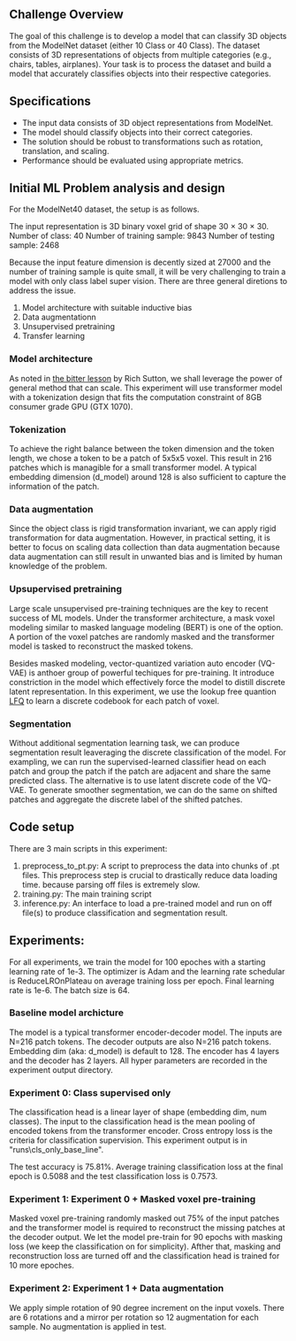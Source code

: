 ## Challenge Overview
The goal of this challenge is to develop a model that can classify 3D objects from the ModelNet dataset (either 10 Class or 40 Class). The dataset consists of 3D representations of objects from multiple categories (e.g., chairs, tables, airplanes). Your task is to process the dataset and build a model that accurately classifies objects into their respective categories.

## Specifications
* The input data consists of 3D object representations from ModelNet.
* The model should classify objects into their correct categories.
* The solution should be robust to transformations such as rotation, translation, and scaling.
* Performance should be evaluated using appropriate metrics.

## Initial ML Problem analysis and design
For the ModelNet40 dataset, the setup is as follows.

The input representation is 3D binary voxel grid of shape 30 × 30 × 30. 
Number of class: 40
Number of training sample: 9843
Number of testing sample: 2468

Because the input feature dimension is decently sized at 27000 and the number of training sample is quite small, it will be very challenging to train a model with only class label super vision.
There are three general diretions to address the issue.
1. Model architecture with suitable inductive bias
2. Data augmentationn
3. Unsupervised pretraining
4. Transfer learning

### Model architecture
As noted in [the bitter lesson](https://www.cs.utexas.edu/~eunsol/courses/data/bitter_lesson.pdf) by Rich Sutton, we shall leverage
the power of general method that can scale. This experiment will use transformer model with a tokenization design that fits
the computation constraint of 8GB consumer grade GPU (GTX 1070). 

### Tokenization
To achieve the right balance between the token dimension and the token length, we chose a token to be a patch of 5x5x5 voxel.
This result in 216 patches which is managible for a small transformer model. A typical embedding dimension (d_model) around 128 is also
sufficient to capture the information of the patch.

### Data augmentation
Since the object class is rigid transformation invariant, we can apply rigid transformation for data augmentation. However, in practical setting, it is better to focus on 
scaling data collection than data augmentation because data augmentation can still result in unwanted bias and is limited by human knowledge of the problem.

### Upsupervised pretraining
Large scale unsupervised pre-training techniques are the key to recent success of ML models. Under the transformer architecture, a mask voxel modeling similar to 
masked language modeling (BERT) is one of the option. A portion of the voxel patches are randomly masked and the transformer model is tasked to 
reconstruct the masked tokens. 

Besides masked modeling, vector-quantized variation auto encoder (VQ-VAE) is anthoer group of powerful techiques for pre-training. It introduce constriction in the model
which effectively force the model to distill discrete latent representation. In this experiment, we use the lookup free quantion [LFQ](https://github.com/lucidrains/vector-quantize-pytorch?tab=readme-ov-file#lookup-free-quantization) to learn a discrete codebook for each patch of voxel. 

### Segmentation
Without additional segmentation learning task, we can produce segmentation result leaveraging the discrete classification of the model.
For exampling, we can run the supervised-learned classifier head on each patch and group the patch if the patch are adjacent and share the same predicted class.
The alternative is to use latent discrete code of the VQ-VAE. To generate smoother segmentation, we can do the same on shifted patches and aggregate the discrete label
of the shifted patches.

## Code setup
There are 3 main scripts in this experiment:
1. preprocess_to_pt.py: A script to preprocess the data into chunks of .pt files. This preprocess step is crucial to drastically reduce data loading time. because parsing off files is 
extremely slow. 
2. training.py: The main training script
3. inference.py: An interface to load a pre-trained model and run on off file(s) to produce classification and segmentation result. 

## Experiments: 
For all experiments, we train the model for 100 epoches with a starting learning rate of 1e-3. The optimizer is Adam and the learning rate schedular is ReduceLROnPlateau on 
average training loss per epoch. Final learning rate is 1e-6. The batch size is 64.

### Baseline model archicture 
The model is a typical transformer encoder-decoder model. 
The inputs are N=216 patch tokens. The decoder outputs are also N=216 patch tokens.
Embedding dim (aka: d_model) is default to 128. The encoder has 4 layers and the decoder has 2 layers. 
All hyper parameters are recorded in the experiment output directory. 

### Experiment 0: Class supervised only
The classification head is a linear layer of shape (embedding dim, num classes). The input to
the classification head is the mean pooling of encoded tokens from the transformer encoder.
Cross entropy loss is the criteria for classification supervision.
This experiment output is in "runs\cls_only_base_line".

The test accuracy is 75.81%. Average training classification loss at the final epoch is 0.5088 and the test classification loss is 0.7573.

### Experiment 1: Experiment 0 + Masked voxel pre-training
Masked voxel pre-training randomly masked out 75% of the input patches and the transformer model is required to reconstruct the missing patches at the decoder output.
We let the model pre-train for 90 epochs with masking loss (we keep the classification on for simplicity). Afther that, masking and reconstruction loss are turned off and 
the classification head is trained for 10 more epoches.

### Experiment 2: Experiment 1 + Data augmentation
We apply simple rotation of 90 degree increment on the input voxels. There are 6 rotations and a mirror per rotation so 12 augmentation for each sample. 
No augmentation is applied in test. 




